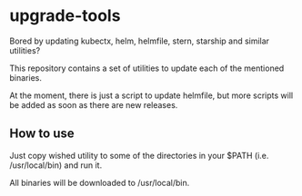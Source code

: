 # upgrade-tools

Bored by updating kubectx, helm, helmfile, stern, starship and similar utilities?

This repository contains a set of utilities to update each of the mentioned binaries.

At the moment, there is just a script to update helmfile, but more scripts will be added as soon as there are new releases.

## How to use

Just copy wished utility to some of the directories in your $PATH (i.e. /usr/local/bin) and run it.

All binaries will be downloaded to /usr/local/bin.
